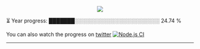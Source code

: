 <div align="center">
  <img src="https://media.discordapp.net/attachments/500590906399784960/809631473002872832/Band.gif">
</div>

⏳ Year progress: ███████░░░░░░░░░░░░░░░░░░░░░░░ 24.74 %

You can also watch the progress on [twitter](https://twitter.com/year_progress) [![Node.js CI](https://github.com/thatoranzhevyy/thatoranzhevyy/actions/workflows/node.js.yml/badge.svg?branch=master&event=schedule)](https://github.com/thatoranzhevyy/thatoranzhevyy/actions/workflows/node.js.yml)

---


